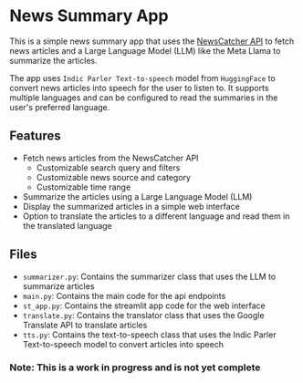 # News Summary App

This is a simple news summary app that uses the [NewsCatcher API](https://newscatcherapi.com/) to fetch news articles and a Large Language Model (LLM) like the Meta Llama to summarize the articles. 

The app uses `Indic Parler Text-to-speech` model from `HuggingFace` to convert news articles into speech for the user to listen to. It supports multiple languages and can be configured to read the summaries in the user's preferred language.

## Features

- Fetch news articles from the NewsCatcher API
  - Customizable search query and filters
  - Customizable news source and category
  - Customizable time range
- Summarize the articles using a Large Language Model (LLM)
- Display the summarized articles in a simple web interface
- Option to translate the articles to a different language and read them in the translated language

## Files

- `summarizer.py`: Contains the summarizer class that uses the LLM to summarize articles
- `main.py`: Contains the main code for the api endpoints
- `st_app.py`: Contains the streamlit app code for the web interface
- `translate.py`: Contains the translator class that uses the Google Translate API to translate articles
- `tts.py`: Contains the text-to-speech class that uses the Indic Parler Text-to-speech model to convert articles into speech

### Note: This is a work in progress and is not yet complete
